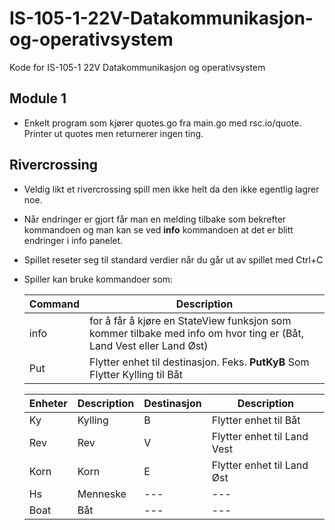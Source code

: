 # IS-105-1-22V-Datakommunikasjon-og-operativsystem
Kode for IS-105-1 22V Datakommunikasjon og operativsystem
## Module 1
- Enkelt program som kjører quotes.go fra main.go med rsc.io/quote. Printer ut quotes men returnerer ingen ting.

## Rivercrossing
- Veldig likt et rivercrossing spill men ikke helt da den ikke egentlig lagrer noe.
- Når endringer er gjort får man en melding tilbake som bekrefter kommandoen og man kan se ved **info** kommandoen at det er blitt endringer i info panelet.
- Spillet reseter seg til standard verdier når du går ut av spillet med Ctrl+C 
- Spiller kan bruke kommandoer som: 

    | Command | Description |
    | --- | --- |
    | info | for å får å kjøre en StateView funksjon som kommer tilbake med info om hvor ting er (Båt, Land Vest eller Land Øst) |
    | Put | Flytter enhet til destinasjon. Feks. **PutKyB** Som Flytter Kylling til Båt |
    
    | Enheter | Description | Destinasjon | Description |
    | --- | --- | --- | --- |
    | Ky | Kylling | B | Flytter enhet til Båt |
    | Rev | Rev | V | Flytter enhet til Land Vest |
    | Korn | Korn | E | Flytter enhet til Land Øst |
    | Hs | Menneske | --- | --- |
    | Boat | Båt | --- | --- |
